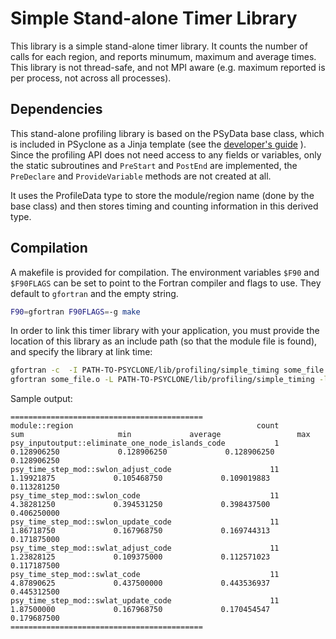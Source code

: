 # Simple Stand-alone Timer Library

This library is a simple stand-alone timer library. It counts
the number of calls for each region, and reports minumum, maximum
and average times. This library is not thread-safe, and not
MPI aware (e.g. maximum reported is per process, not across all
processes).

## Dependencies

This stand-alone profiling library is based on the PSyData base class,
which is included in PSyclone as a Jinja template (see the
[developer's guide](https://psyclone-dev.readthedocs.io/en/latest/psy_data.html#psydata-base-class)
). Since the profiling API does not need access to any fields or variables,
only the static subroutines and ``PreStart`` and ``PostEnd`` are implemented,
the ``PreDeclare`` and ``ProvideVariable`` methods are not created at all.

It uses the ProfileData type to store the module/region name (done by the base
class) and then stores timing and counting information in this derived type.


## Compilation
A makefile is provided for compilation. The environment variables
``$F90`` and ``$F90FLAGS`` can be set to point to the Fortran compiler
and flags to use. They default to ``gfortran`` and the empty string.

```sh
F90=gfortran F90FLAGS=-g make
```

In order to link this timer library with your application, you must provide the
location of this library as an include path (so that the module file is found),
and specify the library at link time:

```sh
gfortran -c  -I PATH-TO-PSYCLONE/lib/profiling/simple_timing some_file.f90
gfortran some_file.o -L PATH-TO-PSYCLONE/lib/profiling/simple_timing -lsimple_timing
```

Sample output:

```
===========================================
module::region                                         count           sum                     min             average                 max
psy_inputoutput::eliminate_one_node_islands_code           1     0.128906250             0.128906250             0.128906250             0.128906250    
psy_time_step_mod::swlon_adjust_code                      11      1.19921875             0.105468750             0.109019883             0.113281250    
psy_time_step_mod::swlon_code                             11      4.38281250             0.394531250             0.398437500             0.406250000    
psy_time_step_mod::swlon_update_code                      11      1.86718750             0.167968750             0.169744313             0.171875000    
psy_time_step_mod::swlat_adjust_code                      11      1.23828125             0.109375000             0.112571023             0.117187500    
psy_time_step_mod::swlat_code                             11      4.87890625             0.437500000             0.443536937             0.445312500    
psy_time_step_mod::swlat_update_code                      11      1.87500000             0.167968750             0.170454547             0.179687500    
===========================================
```

